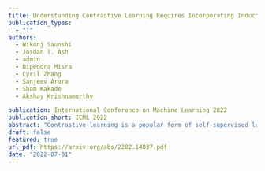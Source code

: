 ```yaml
---
title: Understanding Contrastive Learning Requires Incorporating Inductive Biases
publication_types:
  - "1"
authors:
  - Nikunj Saunshi
  - Jordan T. Ash
  - admin
  - Dipendra Misra
  - Cyril Zhang
  - Sanjeev Arora
  - Sham Kakade
  - Akshay Krishnamurthy

publication: International Conference on Machine Learning 2022
publication_short: ICML 2022
abstract: "Contrastive learning is a popular form of self-supervised learning that encourages augmentations (views) of the same input to have more similar representations compared to augmentations of different inputs. Recent attempts to theoretically explain the success of contrastive learning on downstream classification tasks prove guarantees depending on properties of augmentations and the value of contrastive loss of representations. We demonstrate that such analyses, that ignore inductive biases of the function class and training algorithm, cannot adequately explain the success of contrastive learning, even provably leading to vacuous guarantees in some settings. Extensive experiments on image and text domains highlight the ubiquity of this problem -- different function classes and algorithms behave very differently on downstream tasks, despite having the same augmentations and contrastive losses. Theoretical analysis is presented for the class of linear representations, where incorporating inductive biases of the function class allows contrastive learning to work with less stringent conditions compared to prior analyses."
draft: false
featured: true
url_pdf: https://arxiv.org/abs/2202.14037.pdf
date: "2022-07-01"
---
```

